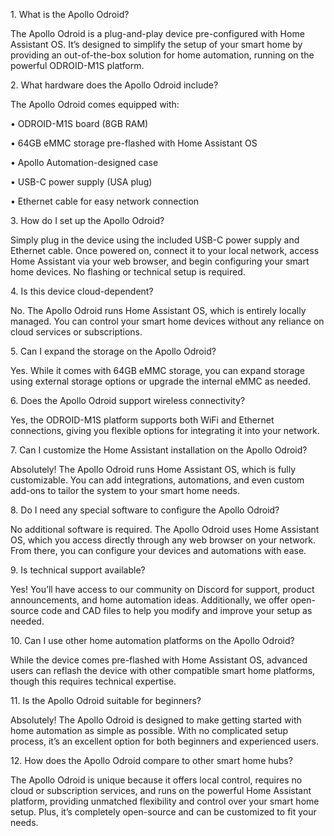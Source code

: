 1\. What is the Apollo Odroid?

The Apollo Odroid is a plug-and-play device pre-configured with Home Assistant OS. It’s designed to simplify the setup of your smart home by providing an out-of-the-box solution for home automation, running on the powerful ODROID-M1S platform.

2\. What hardware does the Apollo Odroid include?

The Apollo Odroid comes equipped with:

•	ODROID-M1S board (8GB RAM)

•	64GB eMMC storage pre-flashed with Home Assistant OS

•	Apollo Automation-designed case

•	USB-C power supply (USA plug)

•	Ethernet cable for easy network connection

3\. How do I set up the Apollo Odroid?

Simply plug in the device using the included USB-C power supply and Ethernet cable. Once powered on, connect it to your local network, access Home Assistant via your web browser, and begin configuring your smart home devices. No flashing or technical setup is required.

4\. Is this device cloud-dependent?

No. The Apollo Odroid runs Home Assistant OS, which is entirely locally managed. You can control your smart home devices without any reliance on cloud services or subscriptions.

5\. Can I expand the storage on the Apollo Odroid?

Yes. While it comes with 64GB eMMC storage, you can expand storage using external storage options or upgrade the internal eMMC as needed.

6\. Does the Apollo Odroid support wireless connectivity?

Yes, the ODROID-M1S platform supports both WiFi and Ethernet connections, giving you flexible options for integrating it into your network.

7\. Can I customize the Home Assistant installation on the Apollo Odroid?

Absolutely! The Apollo Odroid runs Home Assistant OS, which is fully customizable. You can add integrations, automations, and even custom add-ons to tailor the system to your smart home needs.

8\. Do I need any special software to configure the Apollo Odroid?

No additional software is required. The Apollo Odroid uses Home Assistant OS, which you access directly through any web browser on your network. From there, you can configure your devices and automations with ease.

9\. Is technical support available?

Yes! You’ll have access to our community on Discord for support, product announcements, and home automation ideas. Additionally, we offer open-source code and CAD files to help you modify and improve your setup as needed.

10\. Can I use other home automation platforms on the Apollo Odroid?

While the device comes pre-flashed with Home Assistant OS, advanced users can reflash the device with other compatible smart home platforms, though this requires technical expertise.

11\. Is the Apollo Odroid suitable for beginners?

Absolutely! The Apollo Odroid is designed to make getting started with home automation as simple as possible. With no complicated setup process, it’s an excellent option for both beginners and experienced users.

12\. How does the Apollo Odroid compare to other smart home hubs?

The Apollo Odroid is unique because it offers local control, requires no cloud or subscription services, and runs on the powerful Home Assistant platform, providing unmatched flexibility and control over your smart home setup. Plus, it’s completely open-source and can be customized to fit your needs.